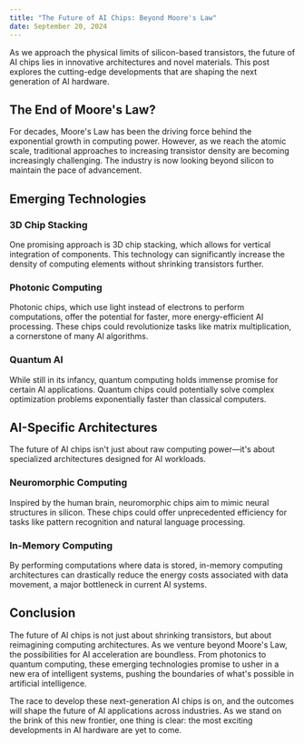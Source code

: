 ```yaml
---
title: "The Future of AI Chips: Beyond Moore's Law"
date: September 20, 2024
---
```


As we approach the physical limits of silicon-based transistors, the future of AI chips lies in innovative architectures and novel materials. This post explores the cutting-edge developments that are shaping the next generation of AI hardware.

## The End of Moore's Law?

For decades, Moore's Law has been the driving force behind the exponential growth in computing power. However, as we reach the atomic scale, traditional approaches to increasing transistor density are becoming increasingly challenging. The industry is now looking beyond silicon to maintain the pace of advancement.

## Emerging Technologies

### 3D Chip Stacking

One promising approach is 3D chip stacking, which allows for vertical integration of components. This technology can significantly increase the density of computing elements without shrinking transistors further.

### Photonic Computing

Photonic chips, which use light instead of electrons to perform computations, offer the potential for faster, more energy-efficient AI processing. These chips could revolutionize tasks like matrix multiplication, a cornerstone of many AI algorithms.

### Quantum AI

While still in its infancy, quantum computing holds immense promise for certain AI applications. Quantum chips could potentially solve complex optimization problems exponentially faster than classical computers.

## AI-Specific Architectures

The future of AI chips isn't just about raw computing power—it's about specialized architectures designed for AI workloads.

### Neuromorphic Computing

Inspired by the human brain, neuromorphic chips aim to mimic neural structures in silicon. These chips could offer unprecedented efficiency for tasks like pattern recognition and natural language processing.

### In-Memory Computing

By performing computations where data is stored, in-memory computing architectures can drastically reduce the energy costs associated with data movement, a major bottleneck in current AI systems.

## Conclusion

The future of AI chips is not just about shrinking transistors, but about reimagining computing architectures. As we venture beyond Moore's Law, the possibilities for AI acceleration are boundless. From photonics to quantum computing, these emerging technologies promise to usher in a new era of intelligent systems, pushing the boundaries of what's possible in artificial intelligence.

The race to develop these next-generation AI chips is on, and the outcomes will shape the future of AI applications across industries. As we stand on the brink of this new frontier, one thing is clear: the most exciting developments in AI hardware are yet to come.